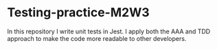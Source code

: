 # Testing-practice-M2W3
In this repository I write unit tests in Jest.  I apply both the AAA and TDD approach to make the code more readable to other developers.
